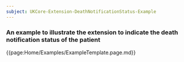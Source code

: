 ```yaml
---
subject: UKCore-Extension-DeathNotificationStatus-Example
---
```

### An example to illustrate the extension to indicate the death notification status of the patient 

{{page:Home/Examples/ExampleTemplate.page.md}}